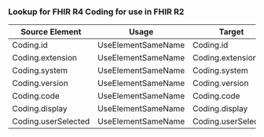 ### Lookup for FHIR R4 Coding for use in FHIR R2

| Source Element | Usage | Target |
| -------------- | ----- | ------ |
| Coding.id | UseElementSameName | Coding.id |
| Coding.extension | UseElementSameName | Coding.extension |
| Coding.system | UseElementSameName | Coding.system |
| Coding.version | UseElementSameName | Coding.version |
| Coding.code | UseElementSameName | Coding.code |
| Coding.display | UseElementSameName | Coding.display |
| Coding.userSelected | UseElementSameName | Coding.userSelected |
